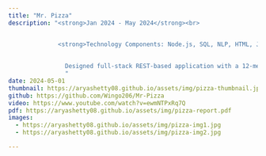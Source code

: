 ```yaml
---
title: "Mr. Pizza"
description: "<strong>Jan 2024 - May 2024</strong><br>


              <strong>Technology Components: Node.js, SQL, NLP, HTML, Javascript, REST, Google Maps, Stripe, Bcrypt</strong><br><br>
              
              
                Designed full-stack REST-based application with a 12-member team to innovate the online ordering experience for all things concerning online pizza ordering. The website allows users to order from a large menu and pay online with the Stripe API. There is also order tracking integrated with Google Maps. The application also allows user accounts and has a rewards system, where users can gain points to pay for their food. There are also adminstration and employee controls for orders that are sent in. Fine tuned chatbot also responds to customer's frequently asked questions. 
                "
date: 2024-05-01
thumbnail: https://aryashetty08.github.io/assets/img/pizza-thumbnail.jpg
github: https://github.com/Wingo206/Mr-Pizza 
video: https://www.youtube.com/watch?v=ewmNTPxRq7Q 
pdf: https://aryashetty08.github.io/assets/img/pizza-report.pdf 
images:
  - https://aryashetty08.github.io/assets/img/pizza-img1.jpg
  - https://aryashetty08.github.io/assets/img/pizza-img2.jpg

---
```

